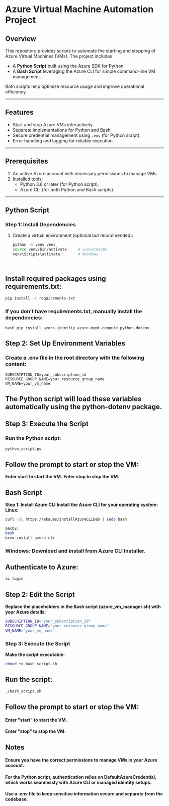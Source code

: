 
# Azure Virtual Machine Automation Project

## Overview

This repository provides scripts to automate the starting and stopping of Azure Virtual Machines (VMs). The project includes:
- A **Python Script** built using the Azure SDK for Python.
- A **Bash Script** leveraging the Azure CLI for simple command-line VM management.

Both scripts help optimize resource usage and improve operational efficiency.

---

## Features

- Start and stop Azure VMs interactively.
- Separate implementations for Python and Bash.
- Secure credential management using `.env` (for Python script).
- Error handling and logging for reliable execution.

---

## Prerequisites

1. An active Azure account with necessary permissions to manage VMs.
2. Installed tools:
   - Python 3.6 or later (for Python script).
   - Azure CLI (for both Python and Bash scripts).

---

## Python Script

### **Step 1: Install Dependencies**

1. Create a virtual environment (optional but recommended):
   ```bash
   python -m venv venv
   source venv/bin/activate     # Linux/macOS
   venv\Scripts\activate        # Windows




## Install required packages using requirements.txt:
```bash
pip install -r requirements.txt
```
### If you don't have requirements.txt, manually install the dependencies:
``bash
pip install azure-identity azure-mgmt-compute python-dotenv
``
## Step 2: Set Up Environment Variables
### Create a .env file in the root directory with the following content:
```env
SUBSCRIPTION_ID=your_subscription_id
RESOURCE_GROUP_NAME=your_resource_group_name
VM_NAME=your_vm_name
```

## The Python script will load these variables automatically using the python-dotenv package.

## Step 3: Execute the Script
### Run the Python script:
```bash
python_script.py
```

## Follow the prompt to start or stop the VM:
**Enter start to start the VM.**
**Enter stop to stop the VM.**

## Bash Script
**Step 1: Install Azure CLI**
**Install the Azure CLI for your operating system:**
**Linux:**
```bash
curl -sL https://aka.ms/InstallAzureCLIDeb | sudo bash

macOS:
bash
brew install azure-cli
```
### Windows: Download and install from Azure CLI Installer.

## Authenticate to Azure:
```bash
az login
```

## Step 2: Edit the Script
**Replace the placeholders in the Bash script (azure_vm_manager.sh) with your Azure details:**
```bash
SUBSCRIPTION_ID="your_subscription_id"
RESOURCE_GROUP_NAME="your_resource_group_name"
VM_NAME="your_vm_name"
```

### Step 3: Execute the Script
**Make the script executable:**
```bash
chmod +x bash_script.sh
```

## Run the script:
```bash
./bash_script.sh
```

## Follow the prompt to start or stop the VM:
#### Enter "start" to start the VM.

#### Enter "stop" to stop the VM.

## Notes
#### Ensure you have the correct permissions to manage VMs in your Azure account.
#### For the Python script, authentication relies on DefaultAzureCredential, which works seamlessly with Azure CLI or managed identity setups.
#### Use a .env file to keep sensitive information secure and separate from the codebase.

